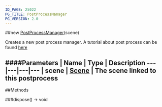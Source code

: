 ```yaml
---
ID_PAGE: 25022
PG_TITLE: PostProcessManager
PG_VERSION: 2.0
---
```

##new [PostProcessManager](/classes/PostProcessManager)(scene)



Creates a new post process manager.
A tutorial about post process can be found [here](https://github.com/BabylonJS/Babylon.js/wiki/How-to-use-postprocesses)








####Parameters
 | Name | Type | Description
---|---|---|---
 | scene | [Scene](/classes/Scene) | The scene linked to this postprocess
---



##Methods

###dispose() &rarr; void

